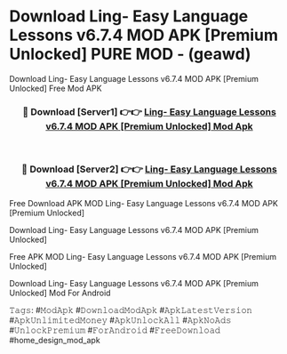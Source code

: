 # Download Ling- Easy Language Lessons v6.7.4 MOD APK [Premium Unlocked] PURE MOD - (geawd)
Download Ling- Easy Language Lessons v6.7.4 MOD APK [Premium Unlocked] Free Mod APK

<div align="center">
<h3>🔴 Download [Server1] 👉👉 <a href="https://apk-comot.site?title=Ling-_Easy_Language_Lessons_v6.7.4_MOD_APK_[Premium_Unlocked]">Ling- Easy Language Lessons v6.7.4 MOD APK [Premium Unlocked] Mod Apk</a></h3><br>

<h3>🔴 Download [Server2] 👉👉 <a href="https://apk-comot.site?title=Ling-_Easy_Language_Lessons_v6.7.4_MOD_APK_[Premium_Unlocked]">Ling- Easy Language Lessons v6.7.4 MOD APK [Premium Unlocked] Mod Apk</a></h3>
</div>


Free Download APK MOD Ling- Easy Language Lessons v6.7.4 MOD APK [Premium Unlocked]

Download Ling- Easy Language Lessons v6.7.4 MOD APK [Premium Unlocked] 

Free APK MOD Ling- Easy Language Lessons v6.7.4 MOD APK [Premium Unlocked] 

Download Ling- Easy Language Lessons v6.7.4 MOD APK [Premium Unlocked] Mod For Android

𝚃𝚊𝚐𝚜: #𝙼𝚘𝚍𝙰𝚙𝚔 #𝙳𝚘𝚠𝚗𝚕𝚘𝚊𝚍𝙼𝚘𝚍𝙰𝚙𝚔 #𝙰𝚙𝚔𝙻𝚊𝚝𝚎𝚜𝚝𝚅𝚎𝚛𝚜𝚒𝚘𝚗 #𝙰𝚙𝚔𝚄𝚗𝚕𝚒𝚖𝚒𝚝𝚎𝚍𝙼𝚘𝚗𝚎𝚢 #𝙰𝚙𝚔𝚄𝚗𝚕𝚘𝚌𝚔𝙰𝚕𝚕 #𝙰𝚙𝚔𝙽𝚘𝙰𝚍𝚜 #𝚄𝚗𝚕𝚘𝚌𝚔𝙿𝚛𝚎𝚖𝚒𝚞𝚖 #𝙵𝚘𝚛𝙰𝚗𝚍𝚛𝚘𝚒𝚍 #𝙵𝚛𝚎𝚎𝙳𝚘𝚠𝚗𝚕𝚘𝚊𝚍 #home_design_mod_apk